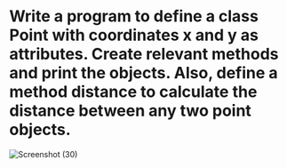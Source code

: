 # Write a program to define a class Point with coordinates x and y as attributes. Create relevant methods and print the objects. Also, define a method distance to calculate the distance between any two point objects.



![Screenshot (30)](https://github.com/user-attachments/assets/090b7995-ab8a-4765-92b2-391ff260ca8a)
